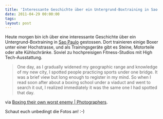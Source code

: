 ```yaml
---
title: 'Interessante Geschichte über ein Untergrund-Boxtraining in Sao Paulo'
date: 2011-04-29 00:00:00 
tags: 
layout: post
---
```

Heute morgen bin ich über eine interessante Geschichte über ein Untergrund-Boxtraining in <a href="http://maps.google.com/maps?q=sao+paulo&amp;ie=UTF8&amp;hq=&amp;hnear=S%C3%A3o+Paulo,+Brasilien&amp;z=9">Sao Paulo</a> gestossen. Dort trainieren einige Boxer unter einer Hochstrasse, und als Trainingsgeräte gibt es Steine, Motorteile oder alte Kühlschränke. Soviel zu hochpreisigen Fitness-Studios mit High Tech-Ausstattung.
<blockquote>One day, as I gradually widened my geographic range and knowledge of my new city, I spotted people practicing sports under one bridge. It was a brief view but long enough to register in my mind. So when I read soon after about a boxing school under a viaduct and went to search it out, I realized immediately it was the same one I had spotted that day.</blockquote>
via <a href="http://blogs.reuters.com/photo/2011/04/07/boxing-their-own-worst-enemy/">Boxing their own worst enemy | Photographers</a>.

Schaut euch unbedingt die Fotos an! :-)
